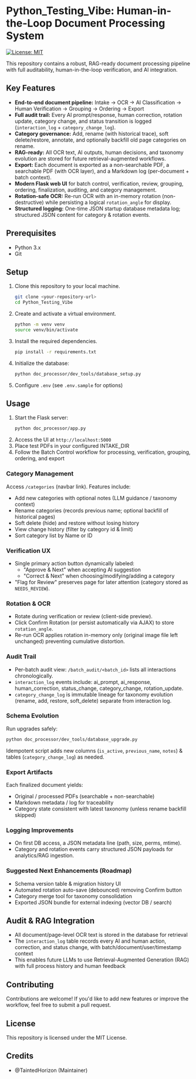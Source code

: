 
# Python_Testing_Vibe: Human-in-the-Loop Document Processing System

[![License: MIT](https://img.shields.io/badge/License-MIT-yellow.svg)](https://opensource.org/licenses/MIT)

This repository contains a robust, RAG-ready document processing pipeline with full auditability, human-in-the-loop verification, and AI integration.

## Key Features

- **End-to-end document pipeline:** Intake → OCR → AI Classification → Human Verification → Grouping → Ordering → Export
- **Full audit trail:** Every AI prompt/response, human correction, rotation update, category change, and status transition is logged (`interaction_log` + `category_change_log`).
- **Category governance:** Add, rename (with historical trace), soft delete/restore, annotate, and optionally backfill old page categories on rename.
- **RAG-ready:** All OCR text, AI outputs, human decisions, and taxonomy evolution are stored for future retrieval-augmented workflows.
- **Export:** Each document is exported as a non-searchable PDF, a searchable PDF (with OCR layer), and a Markdown log (per-document + batch context).
- **Modern Flask web UI** for batch control, verification, review, grouping, ordering, finalization, auditing, and category management.
- **Rotation-safe OCR:** Re-run OCR with an in-memory rotation (non-destructive) while persisting a logical `rotation_angle` for display.
- **Structured logging:** One-time JSON startup database metadata log; structured JSON content for category & rotation events.

## Prerequisites

- Python 3.x
- Git

## Setup

1. Clone this repository to your local machine.
   ```sh
   git clone <your-repository-url>
   cd Python_Testing_Vibe
   ```
2. Create and activate a virtual environment.
   ```sh
   python -m venv venv
   source venv/bin/activate
   ```
3. Install the required dependencies.
   ```sh
   pip install -r requirements.txt
   ```
4. Initialize the database:
   ```sh
   python doc_processor/dev_tools/database_setup.py
   ```
5. Configure `.env` (see `.env.sample` for options)

## Usage

1. Start the Flask server:
   ```sh
   python doc_processor/app.py
   ```
2. Access the UI at `http://localhost:5000`
3. Place test PDFs in your configured INTAKE_DIR
4. Follow the Batch Control workflow for processing, verification, grouping, ordering, and export

### Category Management
Access `/categories` (navbar link). Features include:
- Add new categories with optional notes (LLM guidance / taxonomy context)
- Rename categories (records previous name; optional backfill of historical pages)
- Soft delete (hide) and restore without losing history
- View change history (filter by category id & limit)
- Sort category list by Name or ID

### Verification UX
- Single primary action button dynamically labeled:
   - "Approve & Next" when accepting AI suggestion
   - "Correct & Next" when choosing/modifying/adding a category
- "Flag for Review" preserves page for later attention (category stored as `NEEDS_REVIEW`).

### Rotation & OCR
- Rotate during verification or review (client-side preview).
- Click Confirm Rotation (or persist automatically via AJAX) to store `rotation_angle`.
- Re-run OCR applies rotation in-memory only (original image file left unchanged) preventing cumulative distortion.

### Audit Trail
- Per-batch audit view: `/batch_audit/<batch_id>` lists all interactions chronologically.
- `interaction_log` events include: ai_prompt, ai_response, human_correction, status_change, category_change, rotation_update.
- `category_change_log` is immutable lineage for taxonomy evolution (rename, add, restore, soft_delete) separate from interaction log.

### Schema Evolution
Run upgrades safely:
```sh
python doc_processor/dev_tools/database_upgrade.py
```
Idempotent script adds new columns (`is_active`, `previous_name`, `notes`) & tables (`category_change_log`) as needed.

### Export Artifacts
Each finalized document yields:
- Original / processed PDFs (searchable + non-searchable)
- Markdown metadata / log for traceability
- Category state consistent with latest taxonomy (unless rename backfill skipped)

### Logging Improvements
- On first DB access, a JSON metadata line (path, size, perms, mtime).
- Category and rotation events carry structured JSON payloads for analytics/RAG ingestion.

### Suggested Next Enhancements (Roadmap)
- Schema version table & migration history UI
- Automated rotation auto-save (debounced) removing Confirm button
- Category merge tool for taxonomy consolidation
- Exported JSON bundle for external indexing (vector DB / search)

## Audit & RAG Integration

- All document/page-level OCR text is stored in the database for retrieval
- The `interaction_log` table records every AI and human action, correction, and status change, with batch/document/user/timestamp context
- This enables future LLMs to use Retrieval-Augmented Generation (RAG) with full process history and human feedback

## Contributing

Contributions are welcome! If you'd like to add new features or improve the workflow, feel free to submit a pull request.

## License

This repository is licensed under the MIT License.

## Credits

- @TaintedHorizon (Maintainer)
